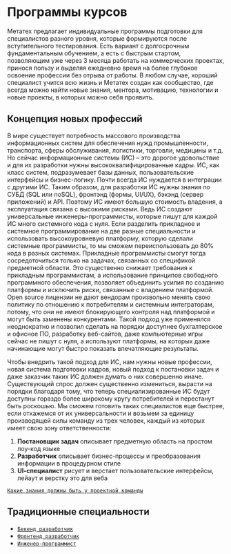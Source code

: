 # Программы курсов

Метатех предлагает индивидуальные программы подготовки для специалистов разного уровня, которые формируются после вступительного тестирования. Есть вариант с долгосрочным фундаментальным обучением, а есть с быстрым стартом, позволяющим уже через 3 месяца работать на коммерческих проектах, принося пользу и выделяя ежедневно время на более глубокое освоение профессии без отрыва от работы. В любом случае, хороший специалист учится всю жизнь и Метатех создан как сообщество, где всегда можно найти новые знания, ментора, мотивацию, технологии и новые проекты, в которых можно себя проявить.

## Концепция новых профессий

В мире существует потребность массового производства информационных систем для обеспечения нужд промышленности, транспорта, сферы обслуживания, логистики, торговли, медицины и т.д. Но сейчас информационные системы (ИС) – это дорогое удовольствие и для их разработки нужны высококвалифицированные кадры. ИС, как класс систем, подразумевает базы данных, пользовательские интерфейсы и бизнес-логику. Почти всегда ИС нуждается в интеграции с другими ИС. Таким образом, для разработки ИС нужны знания по СУБД (SQL или noSQL), фронтэнд (формы, UI/UX), бэкэнд (сервер приложений) и API. Поэтому ИС имеют большую стоимость владения, а эксплуатация связана с высокими рисками. Ведь ИС создают универсальные инженеры-программисты, которые пишут для каждой ИС много системного кода с нуля. Если разделить прикладное и системное программирование на две разные специальности и использовать высокоуровневую платформу, которую сделали системные программисты, то мы сможем переиспользовать до 80% кода в разных системах. Прикладные программисты смогут тогда сосредоточиться только на задачах, связанных со спецификой предметной области. Это существенно снижает требования к прикладным программистам, а использование принципов свободного программного обеспечения, позволяет объединить усилия по созданию платформы и исключить риски, связанные с владением платформой. Open source лицензии не дают вендорам произвольно менять свою политику по отношению к потребителям и системным интеграторам, потому, что они не имеют блокирующего контроля над платформой и могут быть заменены конкурентами. Такой подход уже применялся неоднократно и позволил сделать на порядки доступнее бухгалтерское и офисное ПО, разработку веб-сайтов, даже компьютерные игры сейчас не пишут с нуля, а используют платформы, на которых даже начинающие могут быстро показать впечатляющие результаты.

Чтобы внедрить такой подход для ИС, нам нужны новые профессии, новая система подготовки кадров, новый подход к постановки задач и даже заказчик таких ИС должен думать о них совершенно иначе. Существующий спрос должен существенно измениться, вырасти на порядки благодаря тому, что теперь специализированные ИС будут доступны гораздо более широкому кругу потребителей и перестанут быть роскошью. Мы сможем готовить таких специалистов еще быстрее, если откажемся от их универсальности и возьмем за единицу производящей силы команду из трех человек, каждый из которых имеет свою зону ответственности:

1. **Постановщик задач** описывает предметную область на простом лоу-код языке
2. **Разработчик** описывает бизнес-процессы и преобразования информации в процедурном стиле
3. **UI-cпециалист** рисует и верстает пользовательские интерфейсы, лейаут и верстку это для веба

[`Какие знания должны быть у проектной команды`](knowledge/Team.md)

## Традиционные специальности

- [`Бекенд разработчик`](knowledge/Backend.md)
- [`Фронтенд разработчик`](knowledge/Frontend.md)
- [`Инженер-программист`](knowledge/Engineer.md)
